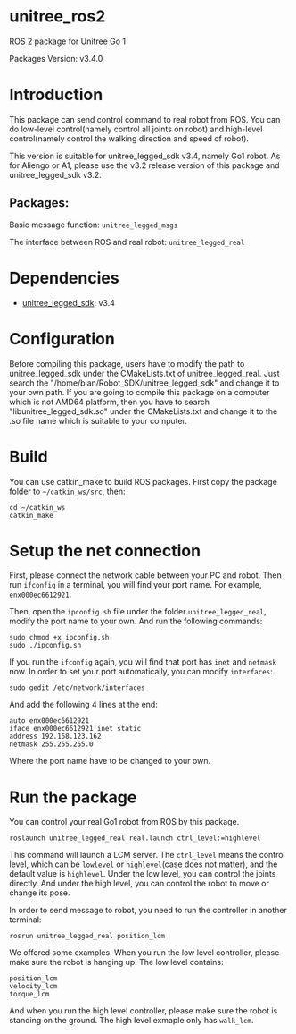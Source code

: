 # unitree_ros2
ROS 2 package for Unitree Go 1 

Packages Version: v3.4.0

# Introduction
This package can send control command to real robot from ROS. You can do low-level control(namely control all joints on robot) and high-level control(namely control the walking direction and speed of robot).

This version is suitable for unitree_legged_sdk v3.4, namely Go1 robot. 
As for Aliengo or A1, please use the v3.2 release version of this package and unitree_legged_sdk v3.2.

## Packages:

Basic message function: `unitree_legged_msgs`

The interface between ROS and real robot: `unitree_legged_real`

# Dependencies
* [unitree_legged_sdk](https://github.com/unitreerobotics): v3.4

# Configuration
Before compiling this package, users have to modify the path to unitree_legged_sdk under the CMakeLists.txt of unitree_legged_real.
Just search the "/home/bian/Robot_SDK/unitree_legged_sdk" and change it to your own path. If you are going to compile this package on a computer which is not AMD64 platform, then you have to search "libunitree_legged_sdk.so" under the CMakeLists.txt and change it to the .so file name which is suitable to your computer.

# Build
You can use catkin_make to build ROS packages. First copy the package folder to `~/catkin_ws/src`, then:
```
cd ~/catkin_ws
catkin_make
```

# Setup the net connection
First, please connect the network cable between your PC and robot. Then run `ifconfig` in a terminal, you will find your port name. For example, `enx000ec6612921`.

Then, open the `ipconfig.sh` file under the folder `unitree_legged_real`, modify the port name to your own. And run the following commands:
```
sudo chmod +x ipconfig.sh
sudo ./ipconfig.sh
```
If you run the `ifconfig` again, you will find that port has `inet` and `netmask` now.
In order to set your port automatically, you can modify `interfaces`:
```
sudo gedit /etc/network/interfaces
```
And add the following 4 lines at the end:
```
auto enx000ec6612921
iface enx000ec6612921 inet static
address 192.168.123.162
netmask 255.255.255.0
```
Where the port name have to be changed to your own.

# Run the package
You can control your real Go1 robot from ROS by this package.

```
roslaunch unitree_legged_real real.launch ctrl_level:=highlevel
```
This command will launch a LCM server. The `ctrl_level` means the control level, which can be `lowlevel` or `highlevel`(case does not matter), and the default value is `highlevel`. Under the low level, you can control the joints directly. And under the high level, you can control the robot to move or change its pose.

In order to send message to robot, you need to run the controller in another terminal:
```
rosrun unitree_legged_real position_lcm
```
We offered some examples. When you run the low level controller, please make sure the robot is hanging up. The low level contains:
```
position_lcm
velocity_lcm
torque_lcm
```

And when you run the high level controller, please make sure the robot is standing on the ground. The high level exmaple only has `walk_lcm`.